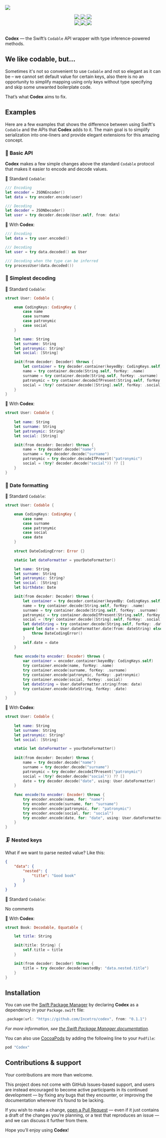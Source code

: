 ![](codex.png)

<div align = "center">
  <a href="https://cocoapods.org/pods/Codex">
    <img src="https://img.shields.io/cocoapods/v/codex.svg?style=flat" />
  </a>
  <a href="https://github.com/Incetro/Codex">
    <img src="https://img.shields.io/badge/Carthage-compatible-4BC51D.svg?style=flat" />
  </a>
  <a href="https://github.com/Incetro/codex#installation">
    <img src="https://img.shields.io/badge/compatible-swift%203.0-orange.svg" />
  </a>
</div>

<div align = "center">
  <a href="https://travis-ci.org/Incetro/Codex">
    <img src="https://travis-ci.org/Incetro/codex.svg?branch=master" />
  </a>
  <a href="https://cocoapods.org/pods/Codex" target="blank">
    <img src="https://img.shields.io/cocoapods/p/codex.svg?style=flat" />
  </a>
  <a href="https://cocoapods.org/pods/Codex" target="blank">
    <img src="https://img.shields.io/cocoapods/l/codex.svg?style=flat" />
  </a>
  <br>
  <br>
</div>

**Codex** — the Swift’s `Codable` API wrapper with type inference-powered methods.

## We like codable, but...

Sometimes it's not so convenient to use `Codable` and not so elegant as it can be – we cannot set default value for certain keys, also there is no an opportunity to simplify mapping using only keys without type specifying and skip some unwanted boilerplate code.

That’s what **Codex** aims to fix.

## Examples

Here are a few examples that shows the difference between using Swift's `Codable` and the APIs that **Codex** adds to it. The main goal is to simplify serialization into one-liners and provide elegant extensions for this amazing concept.

### 🧩 Basic API

**Codex** makes a few simple changes above the standard `Codable` protocol that makes it easier to encode and decode values.

🐣 Standard `Codable`:

```swift
/// Encoding
let encoder = JSONEncoder()
let data = try encoder.encode(user)

/// Decoding
let decoder = JSONDecoder()
let user = try decoder.decode(User.self, from: data)
```

🚀 With **Codex**:

```swift
/// Encoding
let data = try user.encoded()

/// Decoding
let user = try data.decoded() as User

/// Decoding when the type can be inferred
try processUser(data.decoded())
```

### 🔑 Simplest decoding

🐣 Standard `Codable`:

```swift
struct User: Codable {

    enum CodingKeys: CodingKey {
        case name
        case surname
        case patronymic
        case social
    }

    let name: String
    let surname: String
    let patronymic: String?
    let social: [String]

    init(from decoder: Decoder) throws {
        let container = try decoder.container(keyedBy: CodingKeys.self)
        name = try container.decode(String.self, forKey: .name)
        surname = try container.decode(String.self, forKey: .surname)
        patronymic = try container.decodeIfPresent(String.self, forKey: .patronymic)
        social = (try? container.decode([String].self, forKey: .social)) ?? []
    }
}
```

🚀 With **Codex**:

```swift
struct User: Codable {
    
    let name: String
    let surname: String
    let patronymic: String?
    let social: [String]

    init(from decoder: Decoder) throws {
        name = try decoder.decode("name")
        surname = try decoder.decode("surname")
        patronymic = try decoder.decodeIfPresent("patronymic")
        social = (try? decoder.decode("social")) ?? []
    }
}
```

### 📆 Date formatting

🐣 Standard `Codable`:

```swift
struct User: Codable {

    enum CodingKeys: CodingKey {
        case name
        case surname
        case patronymic
        case social
        case date
    }
    
    struct DateCodingError: Error {}

    static let dateFormatter = yourDateFormatter()

    let name: String
    let surname: String
    let patronymic: String?
    let social: [String]
    let birthdate: Date

    init(from decoder: Decoder) throws {
        let container = try decoder.container(keyedBy: CodingKeys.self)
        name = try container.decode(String.self, forKey: .name)
        surname = try container.decode(String.self, forKey: .surname)
        patronymic = try container.decodeIfPresent(String.self, forKey: .patronymic)
        social = (try? container.decode([String].self, forKey: .social)) ?? []
        let dateString = try container.decode(String.self, forKey: .date)
        guard let date = User.dateFormatter.date(from: dateString) else {
            throw DateCodingError()
        }
        self.date = date
    }
    
    func encode(to encoder: Encoder) throws {
        var container = encoder.container(keyedBy: CodingKeys.self)
        try container.encode(name, forKey: .name)
        try container.encode(surname, forKey: .surname)
        try container.encode(patronymic, forKey: .patronymic)
        try container.encode(social, forKey: .social)
        let dateString = User.dateFormatter.string(from: date)
        try container.encode(dateString, forKey: .date)
    }
}
```

🚀 With **Codex**:

```swift
struct User: Codable {
    
    let name: String
    let surname: String
    let patronymic: String?
    let social: [String]

    static let dateFormatter = yourDateFormatter()
    
    init(from decoder: Decoder) throws {
        name = try decoder.decode("name")
        surname = try decoder.decode("surname")
        patronymic = try decoder.decodeIfPresent("patronymic")
        social = (try? decoder.decode("social")) ?? []
        date = try decoder.decode("date", using: User.dateFormatter)
    }
    
    func encode(to encoder: Encoder) throws {
        try encoder.encode(name, for: "name")
        try encoder.encode(surname, for: "surname")
        try encoder.encode(patronymic, for: "patronymic")
        try encoder.encode(social, for: "social")
        try encoder.encode(date, for: "date", using: User.dateFormatter)
    }
}
```

### 🗜 Nested keys

What if we want to parse nested value? Like this:

```json
{
    "data": {
        "nested": {
            "title": "Good book"
        }
    }
}
```

🐣 Standard `Codable`:

No comments

🚀 With **Codex**:

```swift
struct Book: Decodable, Equatable {

    let title: String

    init(title: String) {
        self.title = title
    }

    init(from decoder: Decoder) throws {
        title = try decoder.decode(nestedBy: "data.nested.title")
    }
}
```

## Installation

You can use the [Swift Package Manager](https://github.com/apple/swift-package-manager) by declaring **Codex** as a dependency in your `Package.swift` file:

```swift
.package(url: "https://github.com/Incetro/codex", from: "0.1.1")
```

*For more information, see [the Swift Package Manager documentation](https://github.com/apple/swift-package-manager/tree/master/Documentation).*

You can also use [CocoaPods](https://cocoapods.org) by adding the following line to your `Podfile`:

```ruby
pod "Codex"
```

## Contributions & support

Your contributions are more than welcome.

This project does not come with GitHub Issues-based support, and users are instead encouraged to become active participants in its continued development — by fixing any bugs that they encounter, or improving the documentation wherever it’s found to be lacking.

If you wish to make a change, [open a Pull Request](https://github.com/Incetro/codex/pull/new) — even if it just contains a draft of the changes you’re planning, or a test that reproduces an issue — and we can discuss it further from there.

Hope you’ll enjoy using **Codex**!
